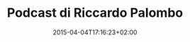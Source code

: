 ---
title: Podcast di Riccardo Palombo
podcast: current-menu-item
date: 2015-04-04T17:16:23+02:00
description: "Le puntate dei podcast Il Mordente e Tech.is.it, registrati e curati da Riccardo Palombo. Contatti al 3518516089 su Whatsapp o Telegram."
---